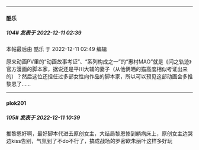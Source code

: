 

*****

####  酷乐  
##### 104#       发表于 2022-12-11 02:39

 本帖最后由 酷乐 于 2022-12-11 02:49 编辑 

原来动画PV里的“动画故事考证”、“系列构成之一”的“惠村MAO”就是《闪之轨迹》官方漫画的脚本家，据说还是平川大辅的妻子（从他俩晒的猫高度相似考证出来的）？然后这位还担任过多部女性向作品的脚本家，所以可以预见这部动画会多推黎恩了……



*****

####  plok201  
##### 105#       发表于 2022-12-11 10:39

推黎恩好啊，最好脚本代进去原创女主，大结局黎恩惨到躺病床上，原创女主边哭边kiss告别，气氛到了不do不行了，搞成战场的罗密欧朱丽叶这样多好玩


